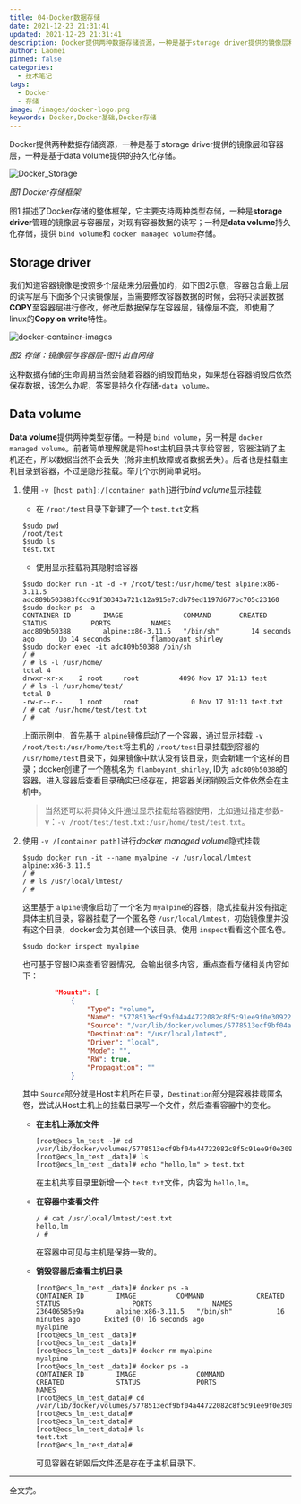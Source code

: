 ```yaml
---
title: 04-Docker数据存储
date: 2021-12-23 21:31:41
updated: 2021-12-23 21:31:41
description: Docker提供两种数据存储资源，一种是基于storage driver提供的镜像层和容器层，一种是基于data volume提供的持久化存储，本文简要描述这两种存储资源。
author: Laomei
pinned: false
categories: 
  - 技术笔记
tags: 
  - Docker
  - 存储
image: /images/docker-logo.png
keywords: Docker,Docker基础,Docker存储
---
```

Docker提供两种数据存储资源，一种是基于storage driver提供的镜像层和容器层，一种是基于data volume提供的持久化存储。

![Docker_Storage](/images/Docker_Storage.png)

*图1 Docker存储框架*

图1 描述了Docker存储的整体框架，它主要支持两种类型存储，一种是**storage driver**管理的镜像层与容器层，对现有容器数据的读写；一种是**data volume**持久化存储，提供 `bind volume`和 `docker managed volume`存储。

## Storage driver

我们知道容器镜像是按照多个层级来分层叠加的，如下图2示意，容器包含最上层的读写层与下面多个只读镜像层，当需要修改容器数据的时候，会将只读层数据**COPY**至容器层进行修改，修改后数据保存在容器层，镜像层不变，即使用了linux的**Copy on write**特性。

![docker-container-images](/images/docker-container-images.png)

*图2 存储：镜像层与容器层-图片出自网络*

这种数据存储的生命周期当然会随着容器的销毁而结束，如果想在容器销毁后依然保存数据，该怎么办呢，答案是持久化存储-`data volume`。

## Data volume

**Data volume**提供两种类型存储。一种是 `bind volume`，另一种是 `docker managed volume`。前者简单理解就是将host主机目录共享给容器，容器注销了主机还在，所以数据当然不会丢失（除非主机故障或者数据丢失）。后者也是挂载主机目录到容器，不过是隐形挂载。举几个示例简单说明。

1. 使用 `-v [host path]:/[container path]`进行*bind volume*显示挂载

   - 在 `/root/test`目录下新建了一个 `test.txt`文档

   ```shell
   $sudo pwd
   /root/test
   $sudo ls
   test.txt
   ```

   - 使用显示挂载将其隐射给容器

   ```shell
   $sudo docker run -it -d -v /root/test:/usr/home/test alpine:x86-3.11.5 
   adc809b503883f6cd91f30343a721c12a915e7cdb79ed1197d677bc705c23160
   $sudo docker ps -a
   CONTAINER ID        IMAGE               COMMAND       CREATED          STATUS           PORTS          NAMES
   adc809b50388        alpine:x86-3.11.5   "/bin/sh"        14 seconds ago      Up 14 seconds          flamboyant_shirley
   $sudo docker exec -it adc809b50388 /bin/sh
   / #
   / # ls -l /usr/home/
   total 4
   drwxr-xr-x    2 root     root          4096 Nov 17 01:13 test
   / # ls -l /usr/home/test/
   total 0
   -rw-r--r--    1 root     root             0 Nov 17 01:13 test.txt
   / # cat /usr/home/test/test.txt
   / #
   ```

   上面示例中，首先基于 `alpine`镜像启动了一个容器，通过显示挂载 `-v /root/test:/usr/home/test`将主机的 `/root/test`目录挂载到容器的 `/usr/home/test`目录下，如果镜像中默认没有该目录，则会新建一个这样的目录；docker创建了一个随机名为 `flamboyant_shirley`, ID为 `adc809b50388`的容器。进入容器后查看目录确实已经存在，把容器关闭销毁后文件依然会在主机中。

   > 当然还可以将具体文件通过显示挂载给容器使用，比如通过指定参数-v：`-v /root/test/test.txt:/usr/home/test/test.txt`。
   >
2. 使用 `-v /[container path]`进行*docker managed volume*隐式挂载

   ```shell
   $sudo docker run -it --name myalpine -v /usr/local/lmtest  alpine:x86-3.11.5
   / #
   / # ls /usr/local/lmtest/
   / #
   ```

   这里基于 `alpine`镜像启动了一个名为 `myalpine`的容器，隐式挂载并没有指定具体主机目录，容器挂载了一个匿名卷 `/usr/local/lmtest`，初始镜像里并没有这个目录，docker会为其创建一个该目录。使用 `inspect`看看这个匿名卷。

   ```shell
   $sudo docker inspect myalpine
   ```

   也可基于容器ID来查看容器情况，会输出很多内容，重点查看存储相关内容如下：

   ```json
           "Mounts": [
               {
                   "Type": "volume",
                   "Name": "5778513ecf9bf04a44722082c8f5c91ee9f0e30922c17d71529009149c0dcc63",
                   "Source": "/var/lib/docker/volumes/5778513ecf9bf04a44722082c8f5c91ee9f0e30922c17d71529009149c0dcc63/_data",
                   "Destination": "/usr/local/lmtest",
                   "Driver": "local",
                   "Mode": "",
                   "RW": true,
                   "Propagation": ""
               }
   ```

   其中 `Source`部分就是Host主机所在目录，`Destination`部分是容器挂载匿名卷，尝试从Host主机上的挂载目录写一个文件，然后查看容器中的变化。

   - **在主机上添加文件**

     ```shell
     [root@ecs_lm_test ~]# cd /var/lib/docker/volumes/5778513ecf9bf04a44722082c8f5c91ee9f0e30922c17d71529009149c0dcc63/_data
     [root@ecs_lm_test _data]# ls
     [root@ecs_lm_test _data]# echo "hello,lm" > test.txt
     ```

     在主机共享目录里新增一个 `test.txt`文件，内容为 `hello,lm`。
   - **在容器中查看文件**

     ```shell
     / # cat /usr/local/lmtest/test.txt
     hello,lm
     / # 
     ```

     在容器中可见与主机是保持一致的。
   - **销毁容器后查看主机目录**

     ```shell
     [root@ecs_lm_test _data]# docker ps -a
     CONTAINER ID        IMAGE          COMMAND             CREATED             STATUS                  PORTS               NAMES
     236406585e9a        alpine:x86-3.11.5   "/bin/sh"           16 minutes ago      Exited (0) 16 seconds ago                       myalpine
     [root@ecs_lm_test _data]#
     [root@ecs_lm_test _data]#
     [root@ecs_lm_test _data]# docker rm myalpine
     myalpine
     [root@ecs_lm_test _data]# docker ps -a
     CONTAINER ID        IMAGE               COMMAND             CREATED             STATUS              PORTS               NAMES
     [root@ecs_lm_test_data]# cd /var/lib/docker/volumes/5778513ecf9bf04a44722082c8f5c91ee9f0e30922c17d71529009149c0dcc63/_data
     [root@ecs_lm_test_data]#
     [root@ecs_lm_test_data]#
     [root@ecs_lm_test_data]# ls
     test.txt
     [root@ecs_lm_test_data]#
     ```

     可见容器在销毁后文件还是存在于主机目录下。

---

全文完。
